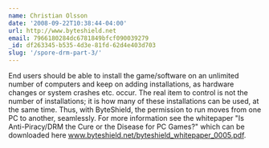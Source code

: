```yaml
---
name: Christian Olsson
date: '2008-09-22T10:38:44-04:00'
url: http://www.byteshield.net
email: 7966180284dc6781849bfcf090039279
_id: df263345-b535-4d3e-81fd-62d4e403d703
slug: '/spore-drm-part-3/'
---
```


End users should be able to install the game/software on an unlimited number
of computers and keep on adding installations, as hardware changes or system
crashes etc. occur. The real item to control is not the number of
installations; it is how many of these installations can be used, at the same
time. Thus, with ByteShield, the permission to run moves from one PC to
another, seamlessly. For more information see the whitepaper "Is
Anti-Piracy/DRM the Cure or the Disease for PC Games?" which can be downloaded
here www.byteshield.net/byteshield_whitepaper_0005.pdf.
